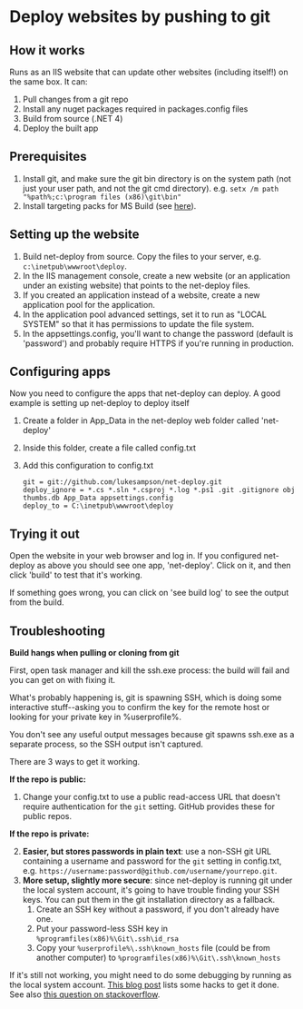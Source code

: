 ﻿Deploy websites by pushing to git
=================================

How it works
------------
Runs as an IIS website that can update other websites (including itself!) on the same box. It can:

1. Pull changes from a git repo
2. Install any nuget packages required in packages.config files
3. Build from source (.NET 4)
4. Deploy the built app

Prerequisites
-------------

1. Install git, and make sure the git bin directory is on the system path (not just your user path, and not the git cmd directory).
   e.g. `setx /m path "%path%;c:\program files (x86)\git\bin"`
2. Install targeting packs for MS Build (see [here](http://stackoverflow.com/a/3315614/87453)).

Setting up the website
----------------------

1. Build net-deploy from source. Copy the files to your server, e.g. `c:\inetpub\wwwroot\deploy`.
2. In the IIS management console, create a new website (or an application under an existing website) that points to the net-deploy files.
3. If you created an application instead of a website, create a new application pool for the application.
4. In the application pool advanced settings, set it to run as "LOCAL SYSTEM" so that it has permissions to update the file system.
5. In the appsettings.config, you'll want to change the password (default is 'password') and probably require HTTPS if you're running in production.

Configuring apps
----------------

Now you need to configure the apps that net-deploy can deploy. A good example is setting up net-deploy to deploy itself

1. Create a folder in App_Data in the net-deploy web folder called 'net-deploy'
2. Inside this folder, create a file called config.txt
3. Add this configuration to config.txt

    ```
    git = git://github.com/lukesampson/net-deploy.git
    deploy_ignore = *.cs *.sln *.csproj *.log *.ps1 .git .gitignore obj thumbs.db App_Data appsettings.config
    deploy_to = C:\inetpub\wwwroot\deploy
    ```

Trying it out
-------------

Open the website in your web browser and log in. If you configured net-deploy as above you should see one app, 'net-deploy'. Click on it, and then click 'build' to test that it's working.

If something goes wrong, you can click on 'see build log' to see the output from the build.


Troubleshooting
---------------

**Build hangs when pulling or cloning from git**

First, open task manager and kill the ssh.exe process: the build will fail and you can get on with fixing it.

What's probably happening is, git is spawning SSH, which is doing some interactive stuff--asking you to confirm the key for the remote host or looking for your private key in %userprofile%.

You don't see any useful output messages because git spawns ssh.exe as a separate process, so the SSH output isn't captured.

There are 3 ways to get it working.

**If the repo is public:**

1. Change your config.txt to use a public read-access URL that doesn't require authentication for the `git` setting. GitHub provides these for public repos.

**If the repo is private:**

2. **Easier, but stores passwords in plain text**: use a non-SSH git URL containing a username and password for the `git` setting in config.txt, e.g. `https://username:password@github.com/username/yourrepo.git`.
3. **More setup, slightly more secure**: since net-deploy is running git under the local system account, it's going to have trouble finding your SSH keys. You can put them in the git installation directory as a fallback.
    1. Create an SSH key without a password, if you don't already have one.
	2. Put your password-less SSH key in `%programfiles(x86)%\Git\.ssh\id_rsa`
	3. Copy your `%userprofile%\.ssh\known_hosts` file (could be from another computer) to `%programfiles(x86)%\Git\.ssh\known_hosts`

If it's still not working, you might need to do some debugging by running as the local system account. [This blog post](http://blogs.msdn.com/b/adioltean/archive/2004/11/27/271063.aspx) lists some hacks to get it done. See also [this question on stackoverflow](http://stackoverflow.com/questions/77528/how-do-you-run-cmd-exe-under-the-local-system-account).
